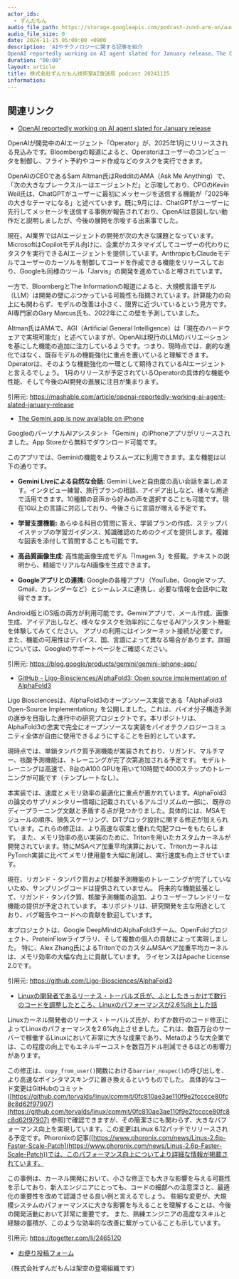 ```yaml
---
actor_ids:
  - ずんだもん
audio_file_path: https://storage.googleapis.com/podcast-zund-arm-on/audio/株式会社ずんだもん技術室AI放送局_podcast_20241115.mp3
audio_file_size: 0
date: 2024-11-15 05:00:00 +0900
description: 'AIやテクノロジーに関する記事を紹介  
OpenAI reportedly working on AI agent slated for January release、The Gemini app is now available on iPhone、GitHub - Ligo-Biosciences/AlphaFold3: Open source implementation of AlphaFold3、Linuxの開発者であるリーナス・トーバルズ氏が、ふとしたきっかけで数行のコードを調整したところ、Linuxのパフォーマンスが2.6%向上した話'
duration: "00:00"
layout: article
title: 株式会社ずんだもん技術室AI放送局 podcast 20241115
information: 
---
```


## 関連リンク


- [OpenAI reportedly working on AI agent slated for January release](https://mashable.com/article/openai-reportedly-working-ai-agent-slated-january-release)  



OpenAIが開発中のAIエージェント「Operator」が、2025年1月にリリースされる見込みです。Bloombergの報道によると、Operatorはユーザーのコンピュータを制御し、フライト予約やコード作成などのタスクを実行できます。

OpenAIのCEOであるSam Altman氏はRedditのAMA（Ask Me Anything）で、「次の大きなブレークスルーはエージェントだ」と示唆しており、CPOのKevin Weil氏は、ChatGPTがユーザーに最初にメッセージを送信する機能が「2025年の大きなテーマになる」と述べています。既に9月には、ChatGPTがユーザーに先行してメッセージを送信する事例が報告されており、OpenAIは意図しない動作だと説明しましたが、今後の展開を示唆する出来事でした。

現在、AI業界ではAIエージェントの開発が次の大きな課題となっています。MicrosoftはCopilotモデル向けに、企業がカスタマイズしてユーザーの代わりにタスクを実行できるAIエージェントを提供しています。AnthropicもClaudeモデルでユーザーのカーソルを制御してコードを作成できる機能をリリースしており、Googleも同様のツール「Jarvis」の開発を進めていると噂されています。

一方で、BloombergとThe Informationの報道によると、大規模言語モデル（LLM）は開発の壁にぶつかっている可能性も指摘されています。計算能力の向上にも関わらず、モデルの改善は小さく、限界に近づいているという見方です。AI専門家のGary Marcus氏も、2022年にこの壁を予測していました。

Altman氏はAMAで、AGI（Artificial General Intelligence）は「現在のハードウェアで実現可能だ」と述べていますが、OpenAIは現行のLLMのバリエーションを基にした機能の追加に注力しているようです。つまり、現時点では、劇的な進化ではなく、既存モデルの機能強化に重点を置いていると理解できます。  Operatorは、そのような機能強化の一環として期待されているAIエージェントと言えるでしょう。  1月のリリースが予定されているOperatorの具体的な機能や性能、そして今後のAI開発の進展に注目が集まります。


引用元: https://mashable.com/article/openai-reportedly-working-ai-agent-slated-january-release


- [The Gemini app is now available on iPhone](https://blog.google/products/gemini/gemini-iphone-app/)  



GoogleのパーソナルAIアシスタント「Gemini」のiPhoneアプリがリリースされました。App Storeから無料でダウンロード可能です。

このアプリでは、Geminiの機能をよりスムーズに利用できます。主な機能は以下の通りです。

* **Gemini Liveによる自然な会話:**  Gemini Liveと自由度の高い会話を楽しめます。インタビュー練習、旅行プランの相談、アイデア出しなど、様々な用途で活用できます。10種類の音声から好みの声を選択することも可能です。現在10以上の言語に対応しており、今後さらに言語が増える予定です。

* **学習支援機能:**  あらゆる科目の質問に答え、学習プランの作成、ステップバイステップの学習ガイダンス、知識確認のためのクイズを提供します。複雑な図表を添付して質問することも可能です。

* **高品質画像生成:**  高性能画像生成モデル「Imagen 3」を搭載。テキストの説明から、精細でリアルなAI画像を生成できます。

* **Googleアプリとの連携:**  Googleの各種アプリ（YouTube、Googleマップ、Gmail、カレンダーなど）とシームレスに連携し、必要な情報を会話中に取得できます。

Android版とiOS版の両方が利用可能です。Geminiアプリで、メール作成、画像生成、アイデア出しなど、様々なタスクを効率的にこなせるAIアシスタント機能を体験してみてください。  アプリの利用にはインターネット接続が必要です。また、機能の可用性はデバイス、国、言語によって異なる場合があります。詳細については、Googleのサポートページをご確認ください。


引用元: https://blog.google/products/gemini/gemini-iphone-app/


- [GitHub - Ligo-Biosciences/AlphaFold3: Open source implementation of AlphaFold3](https://github.com/Ligo-Biosciences/AlphaFold3)  



Ligo Biosciencesは、AlphaFold3のオープンソース実装である「AlphaFold3 Open-Source Implementation」を公開しました。これは、バイオ分子構造予測の進歩を目指した進行中の研究プロジェクトです。本リポジトリは、AlphaFold3の忠実で完全にオープンソースな実装をバイオテクノロジーコミュニティ全体が自由に使用できるようにすることを目的としています。

現時点では、単鎖タンパク質予測機能が実装されており、リガンド、マルチマー、核酸予測機能は、トレーニングが完了次第追加される予定です。  モデルトレーニングは高速で、8台のA100 GPUを用いて10時間で4000ステップのトレーニングが可能です（テンプレートなし）。

本実装では、速度とメモリ効率の最適化に重点が置かれています。AlphaFold3の論文のサプリメンタリー情報に記載されているアルゴリズムの一部に、既存のディープラーニング文献と矛盾する点が見つかりました。具体的には、MSAモジュールの順序、損失スケーリング、DiTブロック設計に関する修正が加えられています。これらの修正は、より高速な収束と優れた勾配フローをもたらします。  また、メモリ効率の高い実装のために、Tritonを用いたカスタムカーネルが開発されています。特にMSAペア加重平均演算において、TritonカーネルはPyTorch実装に比べてメモリ使用量を大幅に削減し、実行速度も向上させています。

現在、リガンド・タンパク質および核酸予測機能のトレーニングが完了していないため、サンプリングコードは提供されていません。  将来的な機能拡張として、リガンド・タンパク質、核酸予測機能の追加、よりユーザーフレンドリーな機能の提供が予定されています。  本リポジトリは、研究開発を主な用途としており、バグ報告やコードへの貢献を歓迎しています。


本プロジェクトは、Google DeepMindのAlphaFold3チーム、OpenFoldプロジェクト、ProteinFlowライブラリ、そして複数の個人の貢献によって実現しました。  特に、Alex Zhang氏によるTritonでのカスタムMSAペア加重平均カーネルは、メモリ効率の大幅な向上に貢献しています。  ライセンスはApache License 2.0です。


引用元: https://github.com/Ligo-Biosciences/AlphaFold3


- [Linuxの開発者であるリーナス・トーバルズ氏が、ふとしたきっかけで数行のコードを調整したところ、Linuxのパフォーマンスが2.6%向上した話](https://togetter.com/li/2465120)  



Linuxカーネル開発者のリーナス・トーバルズ氏が、わずか数行のコード修正によってLinuxのパフォーマンスを2.6%向上させました。これは、数百万台のサーバーで稼働するLinuxにおいて非常に大きな成果であり、Metaのような大企業では、この程度の向上でもエネルギーコストを数百万ドル削減できるほどの影響力があります。

この修正は、`copy_from_user()`関数における`barrier_nospec()`の呼び出しを、より高速なポインタマスキングに置き換えるというものでした。  具体的なコード変更はGitHubのコミット([https://github.com/torvalds/linux/commit/0fc810ae3ae110f9e2fcccce80fc8c8d62f97907](https://github.com/torvalds/linux/commit/0fc810ae3ae110f9e2fcccce80fc8c8d62f97907)  参照)で確認できますが、その簡潔さにも関わらず、大きなパフォーマンス向上を実現しています。この変更はLinux 6.12パッチでリリースされる予定です。Phoronixの記事([https://www.phoronix.com/news/Linus-2.6p-Faster-Scale-Patch](https://www.phoronix.com/news/Linus-2.6p-Faster-Scale-Patch))では、このパフォーマンス向上についてより詳細な情報が掲載されています。

この事例は、カーネル開発において、小さな修正でも大きな影響を与える可能性を示しており、新人エンジニアにとっても、コードの細部への注意深さと、最適化の重要性を改めて認識させる良い例と言えるでしょう。  些細な変更が、大規模システムのパフォーマンスに大きな影響を与えることを理解することは、今後の開発活動において非常に重要です。  また、熟練エンジニアの高度なスキルと経験の蓄積が、このような効率的な改善に繋がっていることも示しています。


引用元: https://togetter.com/li/2465120



- [お便り投稿フォーム](https://forms.gle/ffg4JTfqdiqK62qf9)

（株式会社ずんだもんは架空の登場組織です）
